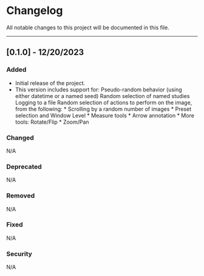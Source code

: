 # Changelog

All notable changes to this project will be documented in this file.

******************************************

## [0.1.0] - 12/20/2023
### Added
- Initial release of the project.
- This version includes support for:
	Pseudo-random behavior (using either datetime or a named seed)
	Random selection of named studies
	Logging to a file
	Random selection of actions to perform on the image, from the following:
		* Scrolling by a random number of images
		* Preset selection and Window Level
		* Measure tools
		* Arrow annotation
		* More tools: Rotate/Flip
		* Zoom/Pan

### Changed
N/A

### Deprecated
N/A

### Removed
N/A

### Fixed
N/A

### Security
N/A
